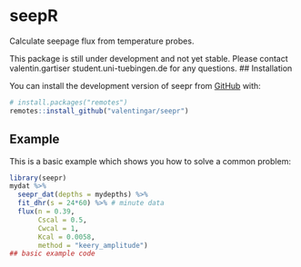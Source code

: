 
<!-- README.md is generated from README.Rmd. Please edit that file -->

# seepR

<!-- badges: start -->
<!-- badges: end -->

Calculate seepage flux from temperature probes.

This package is still under development and not yet stable. Please
contact valentin.gartiser <at> student.uni-tuebingen.de for any
questions. ## Installation

You can install the development version of seepr from
[GitHub](https://github.com/) with:

``` r
# install.packages("remotes")
remotes::install_github("valentingar/seepr")
```

## Example

This is a basic example which shows you how to solve a common problem:

``` r
library(seepr)
mydat %>%
  seepr_dat(depths = mydepths) %>%
  fit_dhr(s = 24*60) %>% # minute data
  flux(n = 0.39, 
       Cscal = 0.5,
       Cwcal = 1,
       Kcal = 0.0058,
       method = "keery_amplitude")
## basic example code
```
